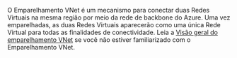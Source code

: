 O Emparelhamento VNet é um mecanismo para conectar duas Redes Virtuais na mesma região por meio da rede de backbone do Azure. Uma vez emparelhadas, as duas Redes Virtuais aparecerão como uma única Rede Virtual para todas as finalidades de conectividade. Leia a [Visão geral do emparelhamento VNet](../articles/virtual-network/virtual-network-peering-overview.md) se você não estiver familiarizado com o Emparelhamento VNet.



<!--HONumber=Nov16_HO2-->


